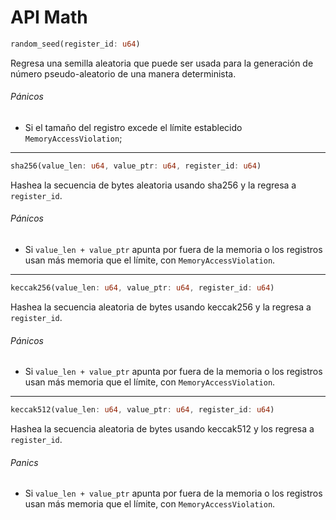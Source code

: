 # API Math

```rust
random_seed(register_id: u64)
```

Regresa una semilla aleatoria que puede ser usada para la generación de número pseudo-aleatorio de una manera determinista.

###### Pánicos

- Si el tamaño del registro excede el límite establecido `MemoryAccessViolation`;

---

```rust
sha256(value_len: u64, value_ptr: u64, register_id: u64)
```

Hashea la secuencia de bytes aleatoria usando sha256 y la regresa a `register_id`.

###### Pánicos

- Si `value_len + value_ptr` apunta por fuera de la memoria o los registros usan más memoria que el límite, con `MemoryAccessViolation`.

---

```rust
keccak256(value_len: u64, value_ptr: u64, register_id: u64)
```

Hashea la secuencia aleatoria de bytes usando keccak256 y la regresa a `register_id`.

###### Pánicos

- Si `value_len + value_ptr` apunta por fuera de la memoria o los registros usan más memoria que el límite, con `MemoryAccessViolation`.

---

```rust
keccak512(value_len: u64, value_ptr: u64, register_id: u64)
```

Hashea la secuencia aleatoria de bytes usando keccak512 y los regresa a `register_id`.

###### Panics

- Si `value_len + value_ptr` apunta por fuera de la memoria o los registros usan más memoria que el límite, con `MemoryAccessViolation`.

